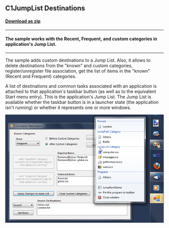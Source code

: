 ## C1JumpList Destinations
#### [Download as zip](https://grapecity.github.io/DownGit/#/home?url=https://github.com/GrapeCity/ComponentOne-WinForms-Samples/tree/master/NetFramework\Win7Pack\CS\JumpItemDemo)
____
#### The sample works with the Recent, Frequent, and custom categories in application's Jump List.
____
The sample adds custom destinations to a Jump List.
Also, it allows to delete destinations from the "known" and custom categories, register/unregister file association, get the list of items in the "known" (Recent and Frequent) categories.

A list of destinations and common tasks associated with an application is attached to that application's taskbar button (as well as to the equivalent Start menu entry).
This is the application's Jump List.
The Jump List is available whether the taskbar button is in a launcher state (the application isn't running) or whether it represents one or more windows.

![screenshot](screenshot.PNG)
